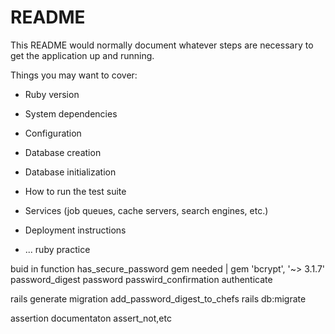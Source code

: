 # README

This README would normally document whatever steps are necessary to get the
application up and running.

Things you may want to cover:

* Ruby version

* System dependencies

* Configuration

* Database creation

* Database initialization

* How to run the test suite

* Services (job queues, cache servers, search engines, etc.)

* Deployment instructions

* ...
 ruby practice


 buid in function has_secure_password
 gem needed | gem 'bcrypt', '~> 3.1.7'
 password_digest
 password
 passwird_confirmation
 authenticate



 rails generate migration add_password_digest_to_chefs
 rails db:migrate

assertion documentaton
assert_not,etc
